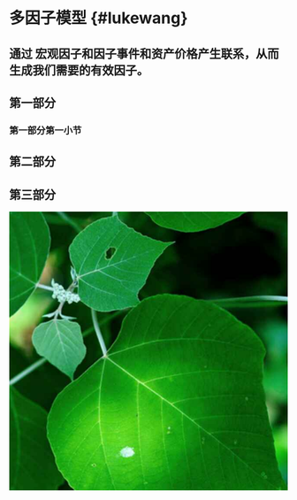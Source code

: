 # 多因子模型 {#lukewang}


<!-- toc -->


## 通过 宏观因子和因子事件和资产价格产生联系，从而生成我们需要的有效因子。

## 第一部分
### 第一部分第一小节

## 第二部分

## 第三部分

![](/assets/test.jpg)



